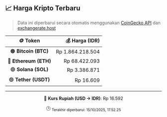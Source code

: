 

<!-- HARGA_KRIPTO -->
## 📈 Harga Kripto Terbaru

> Data ini diperbarui secara otomatis menggunakan [CoinGecko API](https://www.coingecko.com/) dan [exchangerate.host](https://exchangerate.host/)

<div align="center">

| 🪙 Token | 💰 Harga (IDR) |
|:------:|---------------:|
| 🟠 **Bitcoin (BTC)**   | Rp 1.864.218.504 |
| 🔵 **Ethereum (ETH)**  | Rp 68.422.093 |
| 🟣 **Solana (SOL)**    | Rp 3.386.871 |
| 🟢 **Tether (USDT)**   | Rp 16.609 |

---

💱 **Kurs Rupiah (USD → IDR)**: Rp 16.592

🕒 <sub>Terakhir diperbarui: 15/10/2025, 17.52.25</sub>

</div>
<!-- /HARGA_KRIPTO -->